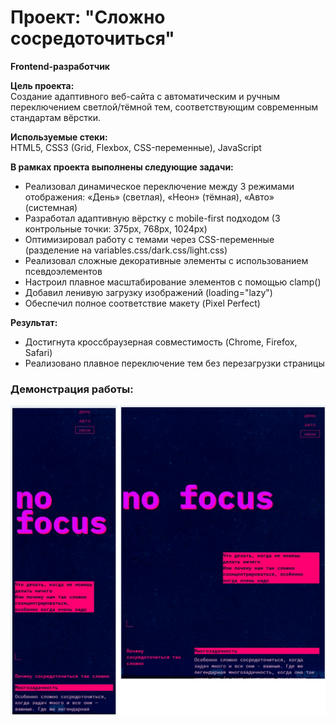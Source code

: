 # Проект: "Сложно сосредоточиться"

**Frontend-разработчик**

**Цель проекта:**  
Создание адаптивного веб-сайта с автоматическим и ручным переключением светлой/тёмной тем, соответствующим современным стандартам вёрстки.

**Используемые стеки:**  
HTML5, CSS3 (Grid, Flexbox, CSS-переменные), JavaScript

**В рамках проекта выполнены следующие задачи:**

- Реализовал динамическое переключение между 3 режимами отображения: «День» (светлая), «Неон» (тёмная), «Авто» (системная)
- Разработал адаптивную вёрстку с mobile-first подходом (3 контрольные точки: 375px, 768px, 1024px)
- Оптимизировал работу с темами через CSS-переменные (разделение на variables.css/dark.css/light.css)
- Реализовал сложные декоративные элементы с использованием псевдоэлементов
- Настроил плавное масштабирование элементов с помощью clamp()
- Добавил ленивую загрузку изображений (loading="lazy")
- Обеспечил полное соответствие макету (Pixel Perfect)

**Результат:**
- Достигнута кроссбраузерная совместимость (Chrome, Firefox, Safari)
- Реализовано плавное переключение тем без перезагрузки страницы

### Демонстрация работы:
![пример версий для мобильного и планшета](fig%203.jpg)
